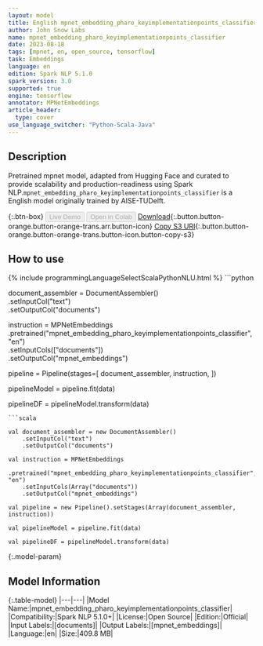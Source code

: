 ```yaml
---
layout: model
title: English mpnet_embedding_pharo_keyimplementationpoints_classifier TFMPNetModel from AISE-TUDelft
author: John Snow Labs
name: mpnet_embedding_pharo_keyimplementationpoints_classifier
date: 2023-08-18
tags: [mpnet, en, open_source, tensorflow]
task: Embeddings
language: en
edition: Spark NLP 5.1.0
spark_version: 3.0
supported: true
engine: tensorflow
annotator: MPNetEmbeddings
article_header:
  type: cover
use_language_switcher: "Python-Scala-Java"
---
```


## Description

Pretrained mpnet  model, adapted from Hugging Face and curated to provide scalability and production-readiness using Spark NLP.`mpnet_embedding_pharo_keyimplementationpoints_classifier` is a English model originally trained by AISE-TUDelft.

{:.btn-box}
<button class="button button-orange" disabled>Live Demo</button>
<button class="button button-orange" disabled>Open in Colab</button>
[Download](https://s3.amazonaws.com/auxdata.johnsnowlabs.com/public/models/mpnet_embedding_pharo_keyimplementationpoints_classifier_en_5.1.0_3.0_1692378611446.zip){:.button.button-orange.button-orange-trans.arr.button-icon}
[Copy S3 URI](s3://auxdata.johnsnowlabs.com/public/models/mpnet_embedding_pharo_keyimplementationpoints_classifier_en_5.1.0_3.0_1692378611446.zip){:.button.button-orange.button-orange-trans.button-icon.button-copy-s3}

## How to use



<div class="tabs-box" markdown="1">
{% include programmingLanguageSelectScalaPythonNLU.html %}
```python

document_assembler = DocumentAssembler() \
    .setInputCol("text") \
    .setOutputCol("documents")

instruction = MPNetEmbeddings \
    .pretrained("mpnet_embedding_pharo_keyimplementationpoints_classifier", "en")\
    .setInputCols(["documents"]) \
    .setOutputCol("mpnet_embeddings")

pipeline = Pipeline(stages=[
  document_assembler,
  instruction,
])

pipelineModel = pipeline.fit(data)

pipelineDF = pipelineModel.transform(data)
```
```scala

val document_assembler = new DocumentAssembler()
    .setInputCol("text") 
    .setOutputCol("documents")

val instruction = MPNetEmbeddings
    .pretrained("mpnet_embedding_pharo_keyimplementationpoints_classifier", "en")
    .setInputCols(Array("documents")) 
    .setOutputCol("mpnet_embeddings") 

val pipeline = new Pipeline().setStages(Array(document_assembler, instruction))

val pipelineModel = pipeline.fit(data)

val pipelineDF = pipelineModel.transform(data)

```
</div>

{:.model-param}
## Model Information

{:.table-model}
|---|---|
|Model Name:|mpnet_embedding_pharo_keyimplementationpoints_classifier|
|Compatibility:|Spark NLP 5.1.0+|
|License:|Open Source|
|Edition:|Official|
|Input Labels:|[documents]|
|Output Labels:|[mpnet_embeddings]|
|Language:|en|
|Size:|409.8 MB|
